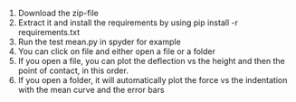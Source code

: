 1. Download the zip-file
2. Extract it and install the requirements by using pip install -r requirements.txt
3. Run the test mean.py in spyder for example
4. You can click on file and either open a file or a folder
5. If you open a file, you can plot the deflection vs the height and then the point of contact, in this order.
6. If you open a folder, it will automatically plot the force vs the indentation with the mean curve and the error bars
